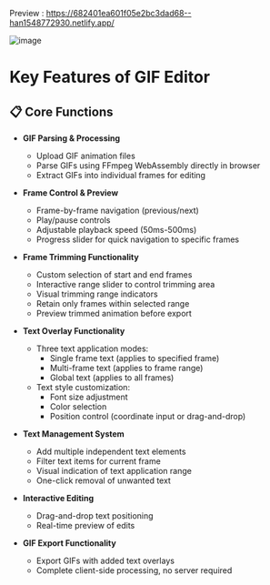 Preview : https://682401ea601f05e2bc3dad68--han1548772930.netlify.app/

![image](https://github.com/user-attachments/assets/37aa1003-9d59-4087-812f-5d29149c78d6)


# Key Features of GIF Editor

## 📋 Core Functions

- **GIF Parsing & Processing**
  - Upload GIF animation files
  - Parse GIFs using FFmpeg WebAssembly directly in browser
  - Extract GIFs into individual frames for editing

- **Frame Control & Preview**
  - Frame-by-frame navigation (previous/next)
  - Play/pause controls
  - Adjustable playback speed (50ms-500ms)
  - Progress slider for quick navigation to specific frames

- **Frame Trimming Functionality**
  - Custom selection of start and end frames
  - Interactive range slider to control trimming area
  - Visual trimming range indicators
  - Retain only frames within selected range
  - Preview trimmed animation before export

- **Text Overlay Functionality**
  - Three text application modes:
    - Single frame text (applies to specified frame)
    - Multi-frame text (applies to frame range)
    - Global text (applies to all frames)
  - Text style customization:
    - Font size adjustment
    - Color selection
    - Position control (coordinate input or drag-and-drop)
  
- **Text Management System**
  - Add multiple independent text elements
  - Filter text items for current frame
  - Visual indication of text application range
  - One-click removal of unwanted text

- **Interactive Editing**
  - Drag-and-drop text positioning
  - Real-time preview of edits

- **GIF Export Functionality**
  - Export GIFs with added text overlays
  - Complete client-side processing, no server required

